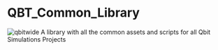 # QBT_Common_Library
![qbitwide](https://user-images.githubusercontent.com/65448292/132729866-9bc231cf-0a8a-4dfb-9d06-b55742f15a48.png)
A library with all the common assets and scripts for all Qbit Simulations Projects
